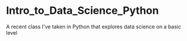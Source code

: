 # Intro_to_Data_Science_Python
A recent class I've taken in Python that explores data science on a basic level
